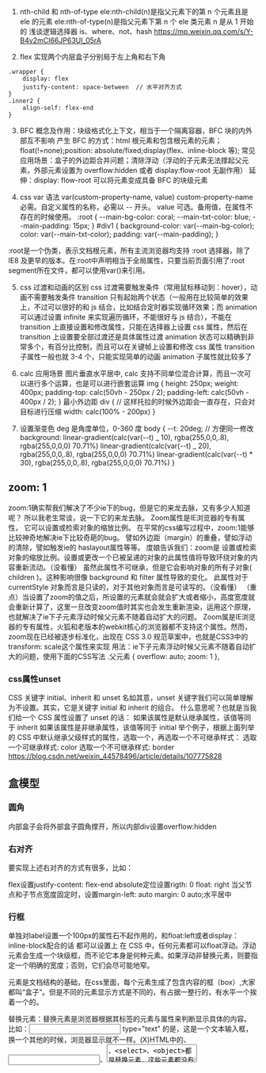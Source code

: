 1. nth-child 和 nth-of-type
   ele:nth-child(n)是指父元素下的第 n 个元素且是 ele 的元素
   ele:nth-of-type(n)是指父元素下第 n 个 ele 类元素
   n 是从 1 开始的
   浅谈逻辑选择器 is、where、not、hash
   https://mp.weixin.qq.com/s/Y-B4v2mCI66JP63UI_05rA

2. flex 实现两个内层盒子分别局于左上角和右下角

```
.wrapper {
    display: flex
    justify-content: space-between  // 水平对齐方式
}
.inner2 {
    align-self: flex-end
}
```

3. BFC
   概念及作用：块级格式化上下文，相当于一个隔离容器，BFC 块的内外部互不影响
   产生 BFC 的方式：html 根元素和包含根元素的元素；float(!=none);position: absolute/fixed;display(flex、inline-block 等);
   常见应用场景：盒子的外边距合并问题；清除浮动（浮动的子元素无法撑起父元素，外部元素设置为 overflow:hidden 或者 display:flow-root 无副作用）
   延伸：display: flow-root 可以将元素变成具备 BFC 的块级元素

4. css var 语法
   var(custom-property-name, value)
   custom-property-name 必需。自定义属性的名称，必需以 -- 开头。
   value 可选。备用值，在属性不存在的时候使用。
   :root {
   --main-bg-color: coral;
   --main-txt-color: blue;
   --main-padding: 15px;
   }
   #div1 {
   background-color: var(--main-bg-color);
   color: var(--main-txt-color);
   padding: var(--main-padding);
   }

:root是一个伪类，表示文档根元素，所有主流浏览器均支持 :root 选择器，除了 IE8 及更早的版本。在:root中声明相当于全局属性，只要当前页面引用了:root segment所在文件，都可以使用var()来引用。

5. css 过渡和动画的区别
   css 过渡需要触发条件（常用鼠标移动到：hover），动画不需要触发条件
   transition 只有起始两个状态（一般用在比较简单的效果上，不过可以很好的和 js 结合，比如结合定时器实现循环效果；而 animation 可以通过设置 infinite 来实现遍历循环，不能很好与 js 结合），不能在 transition 上直接设置和修改属性，只能在选择器上设置 css 属性，然后在 transition 上设置要全部过渡还是具体属性过渡
   animation 状态可以精确到非常多个，有百分比控制，而且可以在关键帧上设置和修改 css 属性
   transition 子属性一般也就 3-4 个，只能实现简单的动画
   animation 子属性就比较多了

6. calc 应用场景
   图片垂直水平居中, calc 支持不同单位混合计算，而且一次可以进行多个运算，也是可以进行嵌套运算
   img {
   height: 250px;
   weight: 400px;
   padding-top: calc(50vh - 250px / 2);
   padding-left: calc(50vh - 400px / 2);
   }
   最小外边距
   div { // 这样托拉的时候外边距会一直存在，只会对目标进行压缩
   width: calc(100% - 200px)
   }

7. 设置渐变色
   deg 是角度单位，0-360 度
   body {
   --t: 20deg; // 方便同一修改
   background:
   linear-gradient(calc(var(--t) _ 10), rgba(255,0,0,.8), rgba(255,0,0,0) 70.71%)
   linear-gradient(calc(var(--t) _ 20), rgba(255,0,0,.8), rgba(255,0,0,0) 70.71%)
   linear-gradient(calc(var(--t) \* 30), rgba(255,0,0,.8), rgba(255,0,0,0) 70.71%)
   }

## zoom: 1
zoom:1确实帮我们解决了不少ie下的bug，但是它的来龙去脉，又有多少人知道呢？
所以我老生常谈，说一下它的来龙去脉。
Zoom属性是IE浏览器的专有属性， 它可以设置或检索对象的缩放比例。
在平常的css编写过程中，zoom:1能够比较神奇地解决ie下比较奇葩的bug。
譬如外边距（margin）的重叠，譬如浮动的清除，譬如触发ie的 haslayout属性等等。
度娘告诉我们：zoom是 设置或检索对象的缩放比例。设置或更改一个已被呈递的对象的此属性值将导致环绕对象的内容重新流动。（没看懂）
虽然此属性不可继承，但是它会影响对象的所有子对象( children )。这种影响很像 background 和 filter 属性导致的变化。
此属性对于 currentStyle 对象而言是只读的，对于其他对象而言是可读写的。（没看懂）
（重点）当设置了zoom的值之后，所设置的元素就会就会扩大或者缩小，高度宽度就会重新计算了，这里一旦改变zoom值时其实也会发生重新渲染，运用这个原理，也就解决了ie下子元素浮动时候父元素不随着自动扩大的问题。
Zoom属是IE浏览器的专有属性，火狐和老版本的webkit核心的浏览器都不支持这个属性。然而，zoom现在已经被逐步标准化，出现在 CSS 3.0 规范草案中，也就是CSS3中的transform: scale这个属性来实现
用法：ie下子元素浮动时候父元素不随着自动扩大的问题，使用下面的CSS写法
.父元素 {   overflow: auto; zoom: 1   },

### css属性unset
CSS 关键字 initial、inherit 和 unset
名如其意，unset 关键字我们可以简单理解为不设置。其实，它是关键字 initial 和 inherit 的组合。
什么意思呢？也就是当我们给一个 CSS 属性设置了 unset 的话：
如果该属性是默认继承属性，该值等同于 inherit
如果该属性是非继承属性，该值等同于 initial
举个例子，根据上面列举的 CSS 中默认继承父级样式的属性，选取一个，再选取一个不可继承样式：
选取一个可继承样式: color
选取一个不可继承样式: border
https://blog.csdn.net/weixin_44578496/article/details/107775828

## 盒模型
### 圆角
内部盒子会将外部盒子圆角撑开，所以内部div设置overflow:hidden

### 右对齐
要实现上述右对齐的方式有很多，比如：

flex设置justify-content: flex-end
absolute定位设置rigth: 0
float: right
当父节点和子节点宽度固定时，设置margin-left: auto
margin: 0 auto;水平居中

### 行框
<label ></label> 
单独对label设置一个100px的属性石不起作用的，和float:left或者display：inline-block配合的话 都可以设置上 
在 CSS 中，任何元素都可以float浮动。浮动元素会生成一个块级框，而不论它本身是何种元素。如果浮动非替换元素，则要指定一个明确的宽度；否则，它们会尽可能地窄。

元素是文档结构的基础，在css里面，每个元素生成了包含内容的框（box）,大家都叫“盒子”。但是不同的元素显示方式是不同的，有占据一整行的，有水平一个挨着一个的。 

替换元素：替换元素是浏览器根据其标签的元素与属性来判断显示具体的内容。 
比如：<input /> type="text" 的是，这是一个文本输入框，换一个其他的时候，浏览器显示就不一样。(X)HTML中的<img>、<input>、<textarea>、<select>、<object>都是替换元素，这些元素都没有实际的内容。 

替换元素可增加行框高度，但不影响line-height,内容区高度值 = padding-top + padding-bottom + margin-top + margin-bottom + height。 
要想替换元素居中，可以设置line-height = height， vertral-align = middle。 
（vertical-align:middle,是将元素行内框的垂直中点与父元素基线上0.5ex处的一点对齐。） 

非替换元素：(X)HTML 的大多数元素是不可替换元素，他们将内容直接告诉浏览器，将其显示出来。 
比如<p>p的内容</p>、<label>label的内容</label>；浏览器将把这段内容直接显示出来。 

非替换元素添加padding-top或padding-bottom，不影响行框高度，但内容区高度会变化，margin-top，margin-bottom对行框没有任何影响。添加左右边距会影响非替换元素水平位置。要使非替换元素在父元素框内居中，可以设定line-height = 父元素框的高度。 


行内元素框模型： 
下面概括了行内布局组成： 
（注意：对于行内非替换元素中指代的height，是指字符本身的高度，由font-size决定） 
1. 内容区： 
对于非替换元素，内容区高度取决于font-size,若有内边距，则内容区高度 = padding-top + padding-bottom + height； 

对于替换元素，内容区高度值 = padding-top + padding-bottom + margin-top + margin-bottom + height 
2. 行间距： 
只应用于非替换元素，其高度值=（|line-height - height|）/2 

3. 行内框： 
对于非替换元素，其高度值 = line-height 

对于替换元素，其高度值 = 内容区高度值 = padding-top + padding-bottom + margin-top + margin-bottom + height 
4. 行框： 
取决于行内框。行框的上边界要位于最高行内框的上边界，而行框的底边要位于最低行内框的下边界。

## 字体的两种使用方式
https://blog.csdn.net/qq_45488467/article/details/109605231

## normalize.css
* Preserves useful defaults, unlike many CSS resets.
* Normalizes styles for a wide range of elements.
* Corrects bugs and common browser inconsistencies.
* Improves usability with subtle modifications.
* Explains what code does using detailed comments.
* 保留有用的默认值，与许多 CSS 重置不同。
* 规范化各种元素的样式。
* 更正错误和常见的浏览器不一致。
* 通过细微的修改提高可用性。
* 使用详细注释解释代码的作用。

subtle	英[ˈsʌtl]
美[ˈsʌtl]
adj.	不易察觉的; 不明显的; 微妙的; 机智的; 机巧的; 狡猾的; 巧妙的; 敏锐的;
excess
英[ɪkˈses , ˈekses]
美[ɪkˈses , ˈekses]
n.	过量的; 过度; 超过; 过分; 过多的量; 超过的量; 免赔额; 自负额; 放肆行为;
Text-level semantics 
文本级语义

